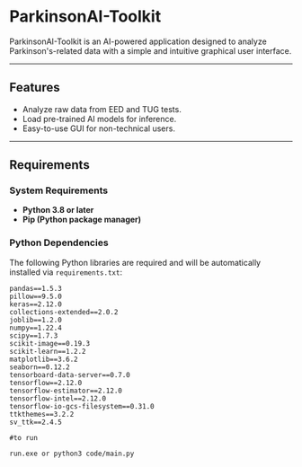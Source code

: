 
# ParkinsonAI-Toolkit  

ParkinsonAI-Toolkit is an AI-powered application designed to analyze Parkinson's-related data with a simple and intuitive graphical user interface.  

---

## Features  
- Analyze raw data from EED and TUG tests.  
- Load pre-trained AI models for inference.  
- Easy-to-use GUI for non-technical users.  

---

## Requirements  

### System Requirements  
- **Python 3.8 or later**  
- **Pip (Python package manager)**  

### Python Dependencies  
The following Python libraries are required and will be automatically installed via `requirements.txt`:  
```plaintext
pandas==1.5.3  
pillow==9.5.0  
keras==2.12.0  
collections-extended==2.0.2  
joblib==1.2.0  
numpy==1.22.4  
scipy==1.7.3  
scikit-image==0.19.3  
scikit-learn==1.2.2  
matplotlib==3.6.2  
seaborn==0.12.2  
tensorboard-data-server==0.7.0  
tensorflow==2.12.0  
tensorflow-estimator==2.12.0  
tensorflow-intel==2.12.0  
tensorflow-io-gcs-filesystem==0.31.0  
ttkthemes==3.2.2  
sv_ttk==2.4.5  

#to run

run.exe or python3 code/main.py
